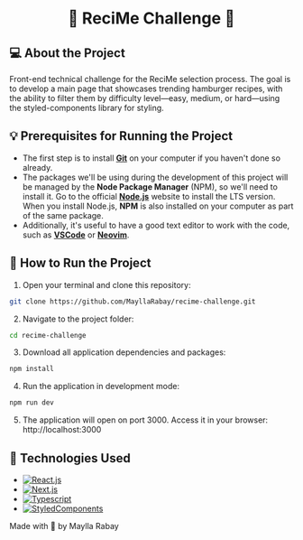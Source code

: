 <h1 align="center"> 
	🍔 ReciMe Challenge 📙
</h1>

## 💻 About the Project

Front-end technical challenge for the ReciMe selection process. The goal is to develop a main page that showcases trending hamburger recipes, with the ability to filter them by difficulty level—easy, medium, or hard—using the styled-components library for styling.

## 💡 Prerequisites for Running the Project

- The first step is to install [**Git**](https://git-scm.com) on your computer if you haven't done so already.
- The packages we'll be using during the development of this project will be managed by the **Node Package Manager** (NPM), so we'll need to install it. Go to the official [**Node.js**](https://nodejs.org/en/) website to install the LTS version. When you install Node.js, **NPM** is also installed on your computer as part of the same package.
- Additionally, it's useful to have a good text editor to work with the code, such as [**VSCode**](https://code.visualstudio.com/download) or [**Neovim**](https://neovim.io/).

## 🚀 How to Run the Project

1. Open your terminal and clone this repository:

```bash
git clone https://github.com/MayllaRabay/recime-challenge.git
```

2. Navigate to the project folder:

```bash
cd recime-challenge
```

3. Download all application dependencies and packages:

```bash
npm install
```

4. Run the application in development mode:

```bash
npm run dev
```

5. The application will open on port 3000. Access it in your browser:
   http://localhost:3000

## 🔧 Technologies Used

- [![React.js](https://img.shields.io/badge/-React.js-4682b4)](https://create-react-app.dev/docs/getting-started/)
- [![Next.js](https://img.shields.io/badge/-Next.js-000000)](https://nextjs.org/docs)
- [![Typescript](https://img.shields.io/badge/-Typescript-155991)](https://www.typescriptlang.org/docs/)
- [![StyledComponents](https://img.shields.io/badge/-Styled%20Components-ff6f9c)](https://styled-components.com/docs)

Made with 💜 by Maylla Rabay
